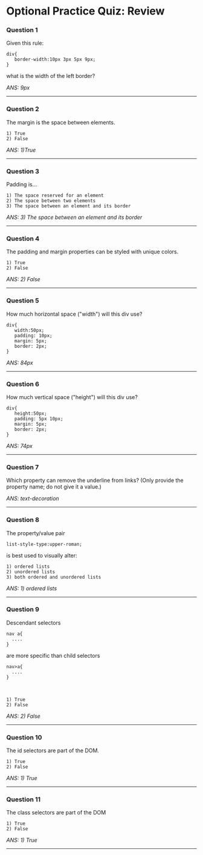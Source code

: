 # Optional Practice Quiz: Review

### Question 1
Given this rule:

    div{
       border-width:10px 3px 5px 9px;
    }

what is the width of the left border?

_ANS: 9px_<hr>

### Question 2
The margin is the space between elements.

    1) True
    2) False

_ANS: 1)True_<hr>

### Question 3
Padding is...

    1) The space reserved for an element
    2) The space between two elements
    3) The space between an element and its border

_ANS: 3) The space between an element and its border_<hr>

### Question 4
The padding and margin properties can be styled with unique colors.

    1) True
    2) False

_ANS: 2) False_<hr>

### Question 5
How much horizontal space ("width") will  this div use?

    div{
       width:50px;
       padding: 10px;
       margin: 5px;
       border: 2px;
    }

_ANS: 84px_<hr>

### Question 6
How much vertical space ("height") will  this div use?

    div{
       height:50px;
       padding: 5px 10px;
       margin: 5px;
       border: 2px;
    }

_ANS: 74px_<hr>

### Question 7
Which property can remove the underline from links? (Only provide the property name; do not give it a value.)

_ANS: text-decoration_<hr>

### Question 8
The property/value pair

    list-style-type:upper-roman;

is best used to visually alter:

    1) ordered lists
    2) unordered lists
    3) both ordered and unordered lists

_ANS: 1) ordered lists_<hr>
  
### Question 9
Descendant selectors  

    nav a{
      ....
    }

are more specific than child selectors

    nav>a{
      ....
    }
<br>

    1) True
    2) False

_ANS: 2) False_<hr>

### Question 10
The id selectors are part of the DOM.

    1) True
    2) False

_ANS: 1) True_<hr>

### Question 11
The class selectors are part of the DOM

    1) True
    2) False

_ANS: 1) True_<hr>

